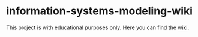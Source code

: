 # information-systems-modeling-wiki

This project is with educational purposes only. Here you can find the [wiki](https://github.com/7yrionLannister/information-systems-modeling-wiki/wiki).
